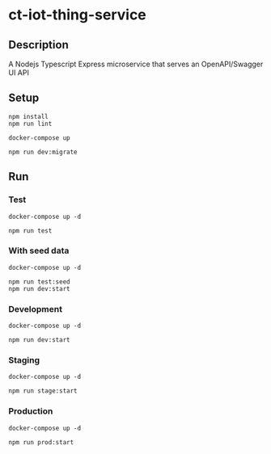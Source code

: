 # ct-iot-thing-service

## Description
A Nodejs Typescript Express microservice that serves an OpenAPI/Swagger UI API 

## Setup
```
npm install
npm run lint

docker-compose up

npm run dev:migrate
```

## Run

### Test
```
docker-compose up -d

npm run test
```

### With seed data
```
docker-compose up -d

npm run test:seed
npm run dev:start
```

### Development
```
docker-compose up -d

npm run dev:start
```

### Staging
```
docker-compose up -d

npm run stage:start
```

### Production
```
docker-compose up -d

npm run prod:start
```
